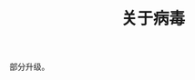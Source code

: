 ﻿---
layout: page

title: 关于病毒
breadcrumb: 关于病毒

meta: 关于病毒
og: img/about_the_virus.png

lang: cn
ref: about_the_virus
---

部分升级。